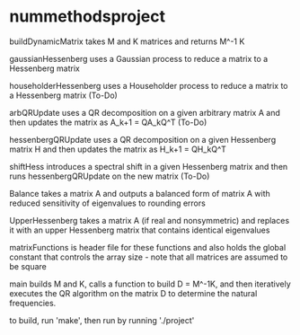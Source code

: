 # nummethodsproject
buildDynamicMatrix takes M and K matrices and returns M^-1 K

gaussianHessenberg uses a Gaussian process to reduce a matrix to a Hessenberg matrix

householderHessenberg uses a Householder process to reduce a matrix to a Hessenberg matrix (To-Do)

arbQRUpdate uses a QR decomposition on a given arbitrary matrix A and then updates the matrix as A_k+1 = QA_kQ^T (To-Do)

hessenbergQRUpdate uses a QR decomposition on a given Hessenberg matrix H and then updates the matrix as H_k+1 = QH_kQ^T

shiftHess introduces a spectral shift in a given Hessenberg matrix and then runs hessenbergQRUpdate on the new matrix (To-Do)

Balance takes a matrix A and outputs a balanced form of matrix A with reduced sensitivity of eigenvalues to rounding errors

UpperHessenberg takes a matrix A (if real and nonsymmetric) and replaces it with an upper Hessenberg matrix that contains identical eigenvalues  

matrixFunctions is header file for these functions and also holds the global constant that controls the array size - note that all matrices are assumed to be square

main builds M and K, calls a function to build D = M^-1K, and then iteratively executes the QR algorithm on the matrix D to determine the natural frequencies.

to build, run 'make', then run by running './project'
